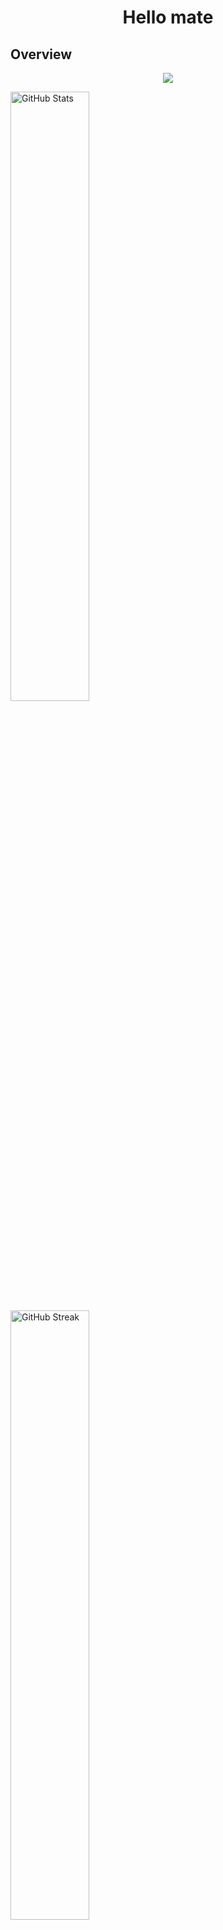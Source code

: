 <h1 align="center">Hello mate</h1>







## Overview
<p align="center">
  <a href="https://skillicons.dev">
    <img src="https://skillicons.dev/icons?i=csharp,android,cpp,py,git,docker,c,neovim" />
  </a>
</p>
<div align="left">
  <img src="https://github-readme-stats.vercel.app/api?username=Phat-Tr&theme=dark&hide_border=false&include_all_commits=true&count_private=false" alt="GitHub Stats" width="50%" />
</div>

<div align="left">
  <img src="https://github-readme-streak-stats.herokuapp.com/?user=Phat-Tr&theme=dark&hide_border=false" alt="GitHub Streak" width="50%" />
</div>

## Most Used Languages
<div align="left">
  <img src="https://github-readme-stats.vercel.app/api/top-langs/?username=Phat-Tr&theme=dark&hide_border=false&include_all_commits=true&count_private=false&layout=compact" alt="Top Languages" width="35%" />
</div>


<hr>
<p align="left"> <img src="https://komarev.com/ghpvc/?username=phat-tr&label=Profile%20views&color=0e75b6&style=flat" alt="phat-tr" /> </p>
</hr>
